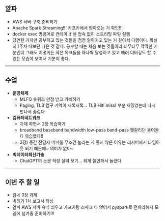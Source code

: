 ## 알파
- AWS 서버 구축 준비하기
- Apache Spark Streaming!!! 카프카에서 받아오는 거 확인!!!
- docker exec 명령어로 컨테이너 셸 접속 없이 스트리밍 파일 실행
- 당연한 거지만 공부하고 있는 것들을 점점 알아가고 있는 거 같아서 다행이다. 확실히 1주차 때보단 나은 것 같다. 공부할 때는 처음 보는 것들이라 너무너무 막막한 기분인데
  그래도 어떻게든 작은 목표들을 하나씩 달성하고 있고 에러 디버깅도 할 수 있는 모습이 보여서 기분이 좋다.

***

## 수업
- **운영체제** 
    - MLFQ 숏퀴즈 만점 받고 기뻐하기
    - Paging, TLB 컴구 기억이 새록새록... TLB Hit! miss! 부분 재밌었는데 다시 만나서 즐겁다
- **컴퓨터네트워크**
    - 과제 하면서 2장 복습하기
    - broadband baseband bandwidth low-pass band-pass 헷갈리던 용어들 다 복습했다!!
    - 3장) 중간 전달자 버퍼를 무조건 늘리는 게 좋지 않은 이유는 리시버에서 타임아웃 되기 때문에~ 의미가 없다~
- **빅데이터최신기술**
    - ChatGPT의 논문 작성 실력 보기... 되게 쓸만해서 놀랐다

***

## 이번 주 할 일
- 컴네 3장 과제
- 빅최기 1차 보고서 작성
- 알파 AWS 서버 쇽샥 띄우고 카프카랑 스파크 다 얹어서 pyspark로 전처리해서 모델에 넘겨줄 준비하기!!!
